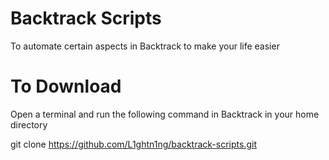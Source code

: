 Backtrack Scripts
=================

To automate certain aspects in Backtrack to make your life easier

To Download
===========

Open a terminal and run the following command in Backtrack in your home directory 

git clone https://github.com/L1ghtn1ng/backtrack-scripts.git

